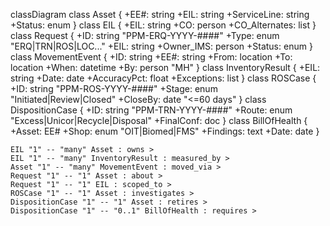 classDiagram
    class Asset {
      +EE#: string
      +EIL: string
      +ServiceLine: string
      +Status: enum
    }
    class EIL {
      +EIL: string
      +CO: person
      +CO_Alternates: list
    }
    class Request {
      +ID: string  "PPM-ERQ-YYYY-####"
      +Type: enum  "ERQ|TRN|ROS|LOC..."
      +EIL: string
      +Owner_IMS: person
      +Status: enum
    }
    class MovementEvent {
      +ID: string
      +EE#: string
      +From: location
      +To: location
      +When: datetime
      +By: person "MH"
    }
    class InventoryResult {
      +EIL: string
      +Date: date
      +AccuracyPct: float
      +Exceptions: list
    }
    class ROSCase {
      +ID: string  "PPM-ROS-YYYY-####"
      +Stage: enum "Initiated|Review|Closed"
      +CloseBy: date  "<=60 days"
    }
    class DispositionCase {
      +ID: string  "PPM-TRN-YYYY-####"
      +Route: enum "Excess|Unicor|Recycle|Disposal"
      +FinalConf: doc
    }
    class BillOfHealth {
      +Asset: EE#
      +Shop: enum "OIT|Biomed|FMS"
      +Findings: text
      +Date: date
    }

    EIL "1" -- "many" Asset : owns >
    EIL "1" -- "many" InventoryResult : measured_by >
    Asset "1" -- "many" MovementEvent : moved_via >
    Request "1" -- "1" Asset : about >
    Request "1" -- "1" EIL : scoped_to >
    ROSCase "1" -- "1" Asset : investigates >
    DispositionCase "1" -- "1" Asset : retires >
    DispositionCase "1" -- "0..1" BillOfHealth : requires >

